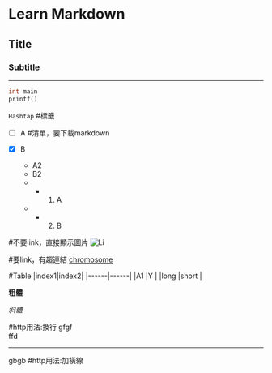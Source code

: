 # Learn Markdown

## Title

### Subtitle

--- 

``` c       #執行程式
int main
printf()
```

`Hashtap`   #標籤


- [ ] A    #清單，要下載markdown
- [x] B


    - A2
    - B2
    - - 1. A  
    - - 2. B

#不要link，直接顯示圖片
![Li](https://i.imgur.com/S8TfoWh.png)

#要link，有超連結
 [chromosome](https://i.imgur.com/a9bZHZz.jpg)


#Table
|index1|index2|
|------|------|
|A1    |Y     |
|long  |short |



**粗體**

*斜體*

#http用法:換行
gfgf<br>ffd  


<hr> gbgb    #http用法:加橫線



